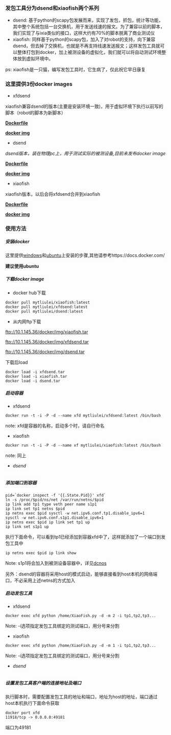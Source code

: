 ### 发包工具分为**dsend**和**xiaofish**两个系列

  * dsend: 基于python的scapy包发展而来，实现了发包，抓包，统计等功能，其中整个系统包括一台交换机，用于发送线速的报文。为了兼容以前的脚本，我们实现了与ixia类似的接口，这样大约有70%的脚本脱离了商业测试仪
  * xiaofish: 同样基于python的scapy包，加入了对robot的支持，向下兼容dsend，但去掉了交换机，也就是不再支持线速发送报文；这样发包工具就可以整体打包到docker，加上被测设备的虚拟化，我们就可以将自动测试环境整体放到虚拟环境中。
  
  ps: xiaofish是一只猫，编写发包工具时，它生病了，仅此祝它早日康复
  
### 这里提供3份docker images
  
  * xfdsend
  
  xiaofish兼容dsend的版本(主要是安装环境一致)，用于虚拟环境下执行以前写的脚本（robot的脚本为新脚本）
  
  **[Dockerfile](./dockerfile/xfdsend/Dockerfile)**
  
  **[docker img](https://registry.hub.docker.com/u/mytliulei/xfdsend/)**
  
  * dsend
  
  *dsend版本，装在物理pc上，用于测试实际的被测设备,目前未发布docker image*
  
  **[Dockerfile]()**
  
  **[docker img]()**
  
  * xiaofish
  
  xiaofish版本，以后会将xfdsend合并到xiaofish
  
  **[Dockerfile](./dockerfile/xiaofish/Dockerfile)**
  
  **[docker img](https://registry.hub.docker.com/u/mytliulei/xiaofish/)**
  
### 使用方法

##### 安装docker

  这里提供[windows](https://docs.docker.com/installation/windows/)和[ubuntu](https://docs.docker.com/installation/ubuntulinux/)上安装的步骤,其他请参考https://docs.docker.com/
  
 **建议使用ubuntu**

##### 下载docker image

 * docker hub下载

```shell
docker pull mytliulei/xiaofish:latest
docker pull mytliulei/xfdsend:latest
docker pull mytliulei/dsend:latest
```

 
 * 从内网ftp下载

ftp://10.1.145.36/docker/img/xiaofish.tar

ftp://10.1.145.36/docker/img/xfdsend.tar
 
ftp://10.1.145.36/docker/img/dsend.tar

下载后load

```shell
docker load -i xfdsend.tar
docker load -i xiaofish.tar
docker load -i dsend.tar
```

##### 启动容器

 * xfdsend
```shell
docker run -t -i -P -d --name xfd mytliulei/xfdsend:latest /bin/bash
```
 note: xfd是容器的名称，启动多个时，请自行命名

 * xiaofish

```shell
docker run -t -i -P -d --name xf mytliulei/xiaofish:latest /bin/bash
```
 note: 同上

 * *dsend*

```shell

```

##### 添加端口到容器

```shell
pid=`docker inspect -f '{{.State.Pid}}' xfd`
ln -s /proc/$pid/ns/net /var/run/netns/$pid
ip link add tp1 type veth peer name s1p1
ip link set tp1 netns $pid
ip netns exec $pid sysctl -w net.ipv6.conf.tp1.disable_ipv6=1
sysctl -w net.ipv6.conf.s1p1.disable_ipv6=1
ip netns exec $pid ip link set tp1 up
ip link set s1p1 up
```

执行下面命令，可以看到tp1已经添加到容器xfd中了，这样就添加了一个端口到发包工具中
```shell
ip netns exec $pid ip link show
```

 Note: s1p1将会加入到被测设备容器中，详见[dcnos](./dcnos.md)
 
 另外：dsend的容器将采用host的模式启动，能够直接看到host本机的网络端口，不必采用上述netns的方式加入


##### 启动发包工具

 * xfdsend

```shell
docker exec xfd python /home/XiaoFish.py -d -m 2 -i tp1,tp2,tp3...
```
 Note: -i选项指定发包工具绑定的测试端口，用分号来分割
 
 * xiaofish

```shell
docker exec xfd python /home/XiaoFish.py -d -m 1 -i tp1,tp2,tp3...
```
  Note: -i选项指定发包工具绑定的测试端口，用分号来分割
  
  * *dsend*

```shell
``` 
  
##### 设置发包工具客户端的连接地址及端口

 执行脚本时，需要配置发包工具的地址和端口，地址为host的地址，端口通过host本机执行下面命令获取
 ```shell
 docker port xfd
 11918/tcp -> 0.0.0.0:49181
 ```
 端口为49181
 
 
